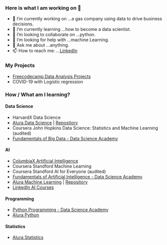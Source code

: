 ### Here is what I am working on 👋


- 🔭 I’m currently working on ...a gas company using data to drive business decisions. 
- 🌱 I’m currently learning ...how to become a data scientist. 
- 👯 I’m looking to collaborate on ...python. 
- 🤔 I’m looking for help with ...machine Learning.
- 💬 Ask me about ...anything.
- 📫 How to reach me: ...[LinkedIn](https://www.linkedin.com/in/mariana-almeida-72725889/?locale=en_US)


### My Projects
 - [Freecodecamp Data Analysis Projects](https://github.com/mlfa03/Freecodecamp_Projects/tree/main/FCC_Data_Analysis)
 - COVID-19 with Logistic regression

### How / What am I learning?  

#### Data Science
 - HarvardX Data Science 
 - [Alura Data Science](https://github.com/mlfa03/MyCourses/blob/main/AluraPython/DS_Alura) | [Repository](https://github.com/mlfa03/Alura_Estudos/tree/master/Data_Visualization)
 - Coursera John Hopkins Data Science: Statistics and Machine Learning (audited)
 - [Fundamentals of Big Data - Data Science Academy](https://mycourse.app/g5QUCa4VYbC3Dn3SA)
 

#### AI 
- [ColumbiaX Artificial Intelligence](https://github.com/mlfa03/AI_Python)
- Coursera Standford Machine Learning 
- Coursera Standford AI for Everyone (audited)
- [Fundamentals of Artificial Intelligence - Data Science Academy](https://mycourse.app/zk2NGGfpEjEwnZVU7)
- [Alura Machine Learning](https://github.com/mlfa03/MyCourses/blob/main/AluraPython/ML.md)  | [Repository](https://github.com/mlfa03/Alura_Estudos/tree/master/MachineLearning_Alura)
- [LinkedIn AI Courses](https://github.com/mlfa03/MyCourses/blob/main/LinkedIn/AI_LD.md)

#### Programming
- [Python Programming - Data Science Academy](https://mycourse.app/M5hxKzL7kxKAbLj57)
- [Alura Python](https://github.com/mlfa03/MyCourses/blob/main/AluraPython/README.md)

#### Statistics
- [Alura Statistics](https://github.com/mlfa03/MyCourses/blob/main/AluraPython/alurastats.md)
